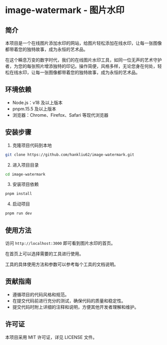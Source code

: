 # image-watermark - 图片水印

## 简介

本项目是一个在线图片添加水印的网站，给图片轻松添加在线水印，让每一张图像都带着您的独特故事，成为永恒的艺术品。

在这个瞬息万变的数字时代，我们的在线图片水印工具，如同一位无声的艺术守护者，为您的每张照片增添独特的印记。操作简便，风格多样，无论您身在何处，轻松在线水印，让每一张图像都带着您的独特故事，成为永恒的艺术品。

## 环境依赖

- Node.js：v18 及以上版本
- pnpm.15.5 及以上版本
- 浏览器：Chrome、Firefox、Safari 等现代浏览器

## 安装步骤

1. 克隆项目代码到本地

```bash
git clone https://github.com/hankliu62/image-watermark.git
```

2. 进入项目目录

```bash
cd image-watermark
```

3. 安装项目依赖

```bash
pnpm install
```

4. 启动项目

```bash
pnpm run dev
```

## 使用方法

访问 `http://localhost:3000` 即可看到图片水印的首页。

在首页上可以选择需要的工具进行使用。

工具的具体使用方法和参数可以参考每个工具的文档说明。

## 贡献指南

- 遵循项目的代码风格和规范。
- 在提交代码前进行充分的测试，确保代码的质量和稳定性。
- 提交代码时附上详细的注释和说明，方便其他开发者理解和维护。

## 许可证

本项目采用 MIT 许可证，详见 LICENSE 文件。
